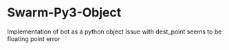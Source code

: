 # Swarm-Py3-Object
Implementation of bot as a python object
Issue with dest_point seems to be floating point error
